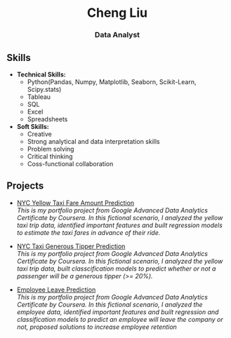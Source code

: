# <center>Cheng Liu</center>
### <center>Data Analyst</center>

## Skills
* **Technical Skills:**
    * Python(Pandas, Numpy, Matplotlib, Seaborn, Scikit-Learn, Scipy.stats)
    * Tableau
    * SQL
    * Excel
    * Spreadsheets
* **Soft Skills:**
    * Creative
    * Strong analytical and data interpretation skills
    * Problem solving
    * Critical thinking
    * Coss-functional collaboration

## Projects
* [NYC Yellow Taxi Fare Amount Prediction](https://github.com/panda-july/NYC-Taxi-Fare-Amount-Prediction)<BR/>
*This is my portfolio project from Google Advanced Data Analytics Certificate by Coursera. In this fictional scenario, I analyzed the yellow taxi trip data, identified important features and built regression models to estimate the taxi fares in advance of their ride.*

* [NYC Taxi Generous Tipper Prediction](https://github.com/panda-july/NYC-Taxi-Generous-Tipper-Prediction/blob/main/README.md)<BR/>
*This is my portfolio project from Google Advanced Data Analytics Certificate by Coursera. In this fictional scenario, I analyzed the yellow taxi trip data, built classcification models to predict whether or not a passenger will be a generous tipper (>= 20%).*

* [Employee Leave Prediction](https://github.com/panda-july/SalifortMotors-Employee-Leave-Prediction)<BR/>
*This is my portfolio project from Google Advanced Data Analytics Certificate by Coursera. In this fictional scenario, I analyzed the employee data, identified important features and built regression and classification models to predict an employee will leave the company or not, proposed solutions to increase employee retention*

<!--
**panda-july/panda-july** is a ✨ _special_ ✨ repository because its `README.md` (this file) appears on your GitHub profile.

Here are some ideas to get you started:

- 🔭 I’m currently working on ...
- 🌱 I’m currently learning ...
- 👯 I’m looking to collaborate on ...
- 🤔 I’m looking for help with ...
- 💬 Ask me about ...
- 📫 How to reach me: ...
- 😄 Pronouns: ...
- ⚡ Fun fact: ...
-->






